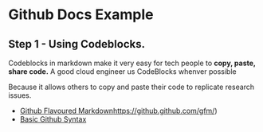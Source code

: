 # Github Docs Example

## Step 1 - Using Codeblocks.

Codeblocks in markdown make it very easy for tech people to **copy, paste, share code.**
A good cloud engineer us CodeBlocks whenver possible

Because it allows others to copy and paste their code to replicate research issues.


- [Github Flavoured Markdown](https://github.github.com/gfm/)https://github.github.com/gfm/)
- [Basic Github Syntax](https://docs.github.com/en/get-started/writing-on-github/getting-started-with-writing-and-formatting-on-github/basic-writing-and-formatting-syntax)
